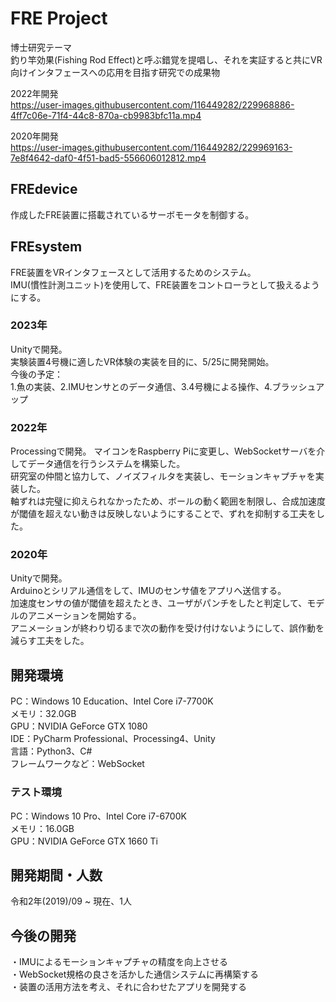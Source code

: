 # FRE Project
博士研究テーマ  
釣り竿効果(Fishing Rod Effect)と呼ぶ錯覚を提唱し、それを実証すると共にVR向けインタフェースへの応用を目指す研究での成果物  

2022年開発  
https://user-images.githubusercontent.com/116449282/229968886-4ff7c06e-71f4-44c8-870a-cb9983bfc11a.mp4

2020年開発   
https://user-images.githubusercontent.com/116449282/229969163-7e8f4642-daf0-4f51-bad5-556606012812.mp4  

## FREdevice
作成したFRE装置に搭載されているサーボモータを制御する。  

## FREsystem
FRE装置をVRインタフェースとして活用するためのシステム。  
IMU(慣性計測ユニット)を使用して、FRE装置をコントローラとして扱えるようにする。  

### 2023年  
Unityで開発。  
実験装置4号機に適したVR体験の実装を目的に、5/25に開発開始。  
今後の予定：  
1.魚の実装、2.IMUセンサとのデータ通信、3.4号機による操作、4.ブラッシュアップ  

### 2022年  
Processingで開発。
マイコンをRaspberry Piに変更し、WebSocketサーバを介してデータ通信を行うシステムを構築した。  
研究室の仲間と協力して、ノイズフィルタを実装し、モーションキャプチャを実装した。  
軸ずれは完璧に抑えられなかったため、ボールの動く範囲を制限し、合成加速度が閾値を超えない動きは反映しないようにすることで、ずれを抑制する工夫をした。  

### 2020年  
Unityで開発。  
Arduinoとシリアル通信をして、IMUのセンサ値をアプリへ送信する。  
加速度センサの値が閾値を超えたとき、ユーザがパンチをしたと判定して、モデルのアニメーションを開始する。  
アニメーションが終わり切るまで次の動作を受け付けないようにして、誤作動を減らす工夫をした。  

## 開発環境  
PC：Windows 10 Education、Intel Core i7-7700K  
メモリ：32.0GB  
GPU：NVIDIA GeForce GTX 1080  
IDE：PyCharm Professional、Processing4、Unity  
言語：Python3、C#  
フレームワークなど：WebSocket  

### テスト環境
PC：Windows 10 Pro、Intel Core i7-6700K  
メモリ：16.0GB  
GPU：NVIDIA GeForce GTX 1660 Ti  

## 開発期間・人数
令和2年(2019)/09 ~ 現在、1人

## 今後の開発
・IMUによるモーションキャプチャの精度を向上させる  
・WebSocket規格の良さを活かした通信システムに再構築する  
・装置の活用方法を考え、それに合わせたアプリを開発する  
